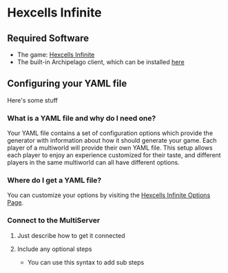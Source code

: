 # Hexcells Infinite

## Required Software

- The game: [Hexcells Infinite](https://store.steampowered.com/app/304410/Hexcells_Infinite/)
- The built-in Archipelago client, which can be installed [here](https://github.com/ArchipelagoMW/Archipelago/releases)

## Configuring your YAML file

Here's some stuff

### What is a YAML file and why do I need one?

Your YAML file contains a set of configuration options which provide the generator with information about how it should
generate your game. Each player of a multiworld will provide their own YAML file. This setup allows each player to enjoy
an experience customized for their taste, and different players in the same multiworld can all have different options.

### Where do I get a YAML file?

You can customize your options by visiting the [Hexcells Infinite Options Page](/games/Hexcells%20Infinite/player-options).

### Connect to the MultiServer

1. Just describe how to get it connected

2. Include any optional steps
    - You can use this syntax to add sub steps